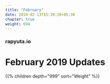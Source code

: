 ```yaml
---
title: "February"
date: 2019-02-13T15:39:28+05:30
chapter: true
weight: 694
---
```

### rapyuta.io

# February 2019 Updates

{{% children depth="999" sort="Weight" %}}